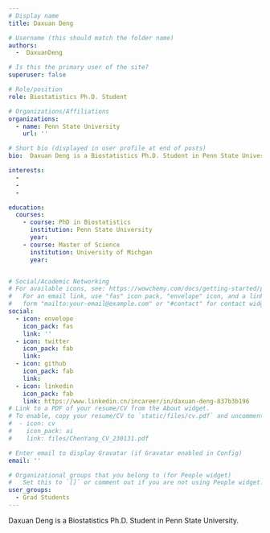 ```yaml
---
# Display name
title: Daxuan Deng

# Username (this should match the folder name)
authors:
  -  DaxuanDeng

# Is this the primary user of the site?
superuser: false

# Role/position
role: Biostatistics Ph.D. Student

# Organizations/Affiliations
organizations:
  - name: Penn State University
    url: ''

# Short bio (displayed in user profile at end of posts)
bio:  Daxuan Deng is a Biostatistics Ph.D. Student in Penn State University.

interests:
  - 
  - 
  - 

education:
  courses:
    - course: PhD in Biostatistics
      institution: Penn State University
      year: 
    - course: Master of Science
      institution: University of Michgan
      year: 


# Social/Academic Networking
# For available icons, see: https://wowchemy.com/docs/getting-started/page-builder/#icons
#   For an email link, use "fas" icon pack, "envelope" icon, and a link in the
#   form "mailto:your-email@example.com" or "#contact" for contact widget.
social:
  - icon: envelope
    icon_pack: fas
    link: ''
  - icon: twitter
    icon_pack: fab
    link: 
  - icon: github
    icon_pack: fab
    link: 
  - icon: linkedin
    icon_pack: fab
    link: https://www.linkedin.cn/incareer/in/daxuan-deng-837b3b196
# Link to a PDF of your resume/CV from the About widget.
# To enable, copy your resume/CV to `static/files/cv.pdf` and uncomment the lines below.
#  - icon: cv
#    icon_pack: ai
#    link: files/ChenYang_CV_230131.pdf

# Enter email to display Gravatar (if Gravatar enabled in Config)
email: ''

# Organizational groups that you belong to (for People widget)
#   Set this to `[]` or comment out if you are not using People widget.
user_groups:
  - Grad Students
---
```


Daxuan Deng is a Biostatistics Ph.D. Student in Penn State University.